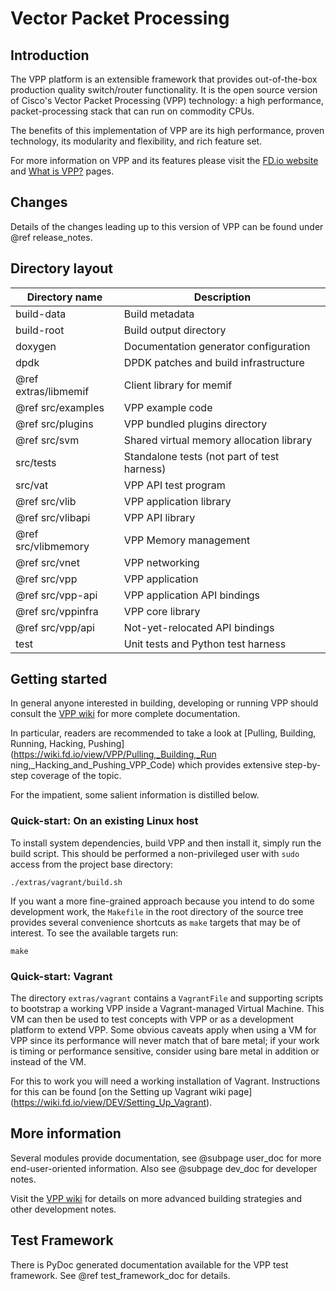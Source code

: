 Vector Packet Processing
========================

## Introduction

The VPP platform is an extensible framework that provides out-of-the-box
production quality switch/router functionality. It is the open source version
of Cisco's Vector Packet Processing (VPP) technology: a high performance,
packet-processing stack that can run on commodity CPUs.

The benefits of this implementation of VPP are its high performance, proven
technology, its modularity and flexibility, and rich feature set.

For more information on VPP and its features please visit the
[FD.io website](http://fd.io/) and
[What is VPP?](https://wiki.fd.io/view/VPP/What_is_VPP%3F) pages.


## Changes

Details of the changes leading up to this version of VPP can be found under
@ref release_notes.


## Directory layout

| Directory name         | Description                                 |
| ---------------------- | ------------------------------------------- |
|      build-data        | Build metadata                              |
|      build-root        | Build output directory                      |
|      doxygen           | Documentation generator configuration       |
|      dpdk              | DPDK patches and build infrastructure       |
| @ref extras/libmemif   | Client library for memif                    |
| @ref src/examples      | VPP example code                            |
| @ref src/plugins       | VPP bundled plugins directory               |
| @ref src/svm           | Shared virtual memory allocation library    |
|      src/tests         | Standalone tests (not part of test harness) |
|      src/vat           | VPP API test program                        |
| @ref src/vlib          | VPP application library                     |
| @ref src/vlibapi       | VPP API library                             |
| @ref src/vlibmemory    | VPP Memory management                       |
| @ref src/vnet          | VPP networking                              |
| @ref src/vpp           | VPP application                             |
| @ref src/vpp-api       | VPP application API bindings                |
| @ref src/vppinfra      | VPP core library                            |
| @ref src/vpp/api       | Not-yet-relocated API bindings              |
|      test              | Unit tests and Python test harness          |

## Getting started

In general anyone interested in building, developing or running VPP should
consult the [VPP wiki](https://wiki.fd.io/view/VPP) for more complete
documentation.

In particular, readers are recommended to take a look at [Pulling, Building,
Running, Hacking, Pushing](https://wiki.fd.io/view/VPP/Pulling,_Building,_Run
ning,_Hacking_and_Pushing_VPP_Code) which provides extensive step-by-step
coverage of the topic.

For the impatient, some salient information is distilled below.


### Quick-start: On an existing Linux host

To install system dependencies, build VPP and then install it, simply run the
build script. This should be performed a non-privileged user with `sudo`
access from the project base directory:

    ./extras/vagrant/build.sh

If you want a more fine-grained approach because you intend to do some
development work, the `Makefile` in the root directory of the source tree
provides several convenience shortcuts as `make` targets that may be of
interest. To see the available targets run:

    make


### Quick-start: Vagrant

The directory `extras/vagrant` contains a `VagrantFile` and supporting
scripts to bootstrap a working VPP inside a Vagrant-managed Virtual Machine.
This VM can then be used to test concepts with VPP or as a development
platform to extend VPP. Some obvious caveats apply when using a VM for VPP
since its performance will never match that of bare metal; if your work is
timing or performance sensitive, consider using bare metal in addition or
instead of the VM.

For this to work you will need a working installation of Vagrant. Instructions
for this can be found [on the Setting up Vagrant wiki page]
(https://wiki.fd.io/view/DEV/Setting_Up_Vagrant).


## More information

Several modules provide documentation, see @subpage user_doc for more
end-user-oriented information. Also see @subpage dev_doc for developer notes.

Visit the [VPP wiki](https://wiki.fd.io/view/VPP) for details on more
advanced building strategies and other development notes.


## Test Framework

There is PyDoc generated documentation available for the VPP test framework.
See @ref test_framework_doc for details.



